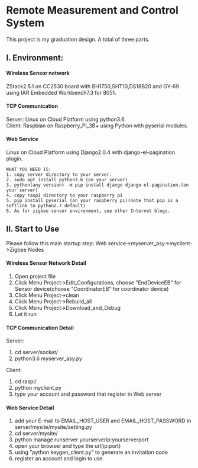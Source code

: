 # Remote Measurement and Control System
This project is my graduation design. A total of three parts.

## I. Environment:
#### Wireless Sensor network
ZStack2.5.1 on CC2530 board with BH1750,SHT10,DS18B20 and GY-69 using IAR Embedded Workbench7.3 for 8051.
#### TCP Communication
Server: Linux on Cloud Platform using python3.6.<br>
Client: Raspbian on Raspberry_Pi_3B+ using Python with pyserial modules.
#### Web Service
Linux on Cloud Platform using Django2.0.4 with django-el-pagination plugin.

    WHAT YOU NEED IS:
    1. copy server directory to your server.
    2. sudo apt install python3.6 (on your server)
    3. python(any version) -m pip install django django-el-pagination.(on your server)
    4. copy raspi directory to your raspberry pi
    5. pip install pyserial (on your raspberry pi)(note that pip is a softlink to python2.7 default)
    6. As for zigbee sensor environment, see other Internet blogs.


## II. Start to Use
Please follow this main startup step: Web service->myserver_asy->myclient->Zigbee Nodes

#### Wireless Sensor Network Detail
1. Open project file
2. Click Menu Project->Edit_Configurations, choose "EndDeviceEB" for Sensor device(choose "CoordinatorEB" for coordinator device)
2. Click Menu Project->clean
3. Click Menu Project->Rebuild_all
4. Click Menu Project->Download_and_Debug
5. Let it run

#### TCP Communication Detail
Server:
1. cd server/socket/
2. python3.6 myserver_asy.py

Client:
1. cd raspi/
2. python myclient.py
3. type your account and password that register in Web server

#### Web Service Detail
1. add your E-mail to EMAIL_HOST_USER and EMAIL_HOST_PASSWORD in server/mysite/mysite/setting.py
2. cd server/mysite/
3. python manage runserver yourserverip:yourserverport
4. open your browser and type the url(ip:port)
5. using "python keygen_client.py" to generate an invitation code
6. register an account and login to use.
